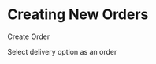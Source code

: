 # Creating New Orders

Create Order

Select delivery option as an order


<script src="../../scripts/requesttabs.js"></script>
<script src="../../scripts/responsetabs.js"></script>
<script src="../../scripts/copy.js"></script>